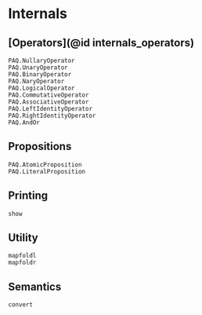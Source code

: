 
# Internals

## [Operators](@id internals_operators)

```@docs
PAQ.NullaryOperator
PAQ.UnaryOperator
PAQ.BinaryOperator
PAQ.NaryOperator
PAQ.LogicalOperator
PAQ.CommutativeOperator
PAQ.AssociativeOperator
PAQ.LeftIdentityOperator
PAQ.RightIdentityOperator
PAQ.AndOr
```

## Propositions

```@docs
PAQ.AtomicProposition
PAQ.LiteralProposition
```

## Printing

```@docs
show
```

## Utility

```@docs
mapfoldl
mapfoldr
```

## Semantics

```@docs
convert
```
